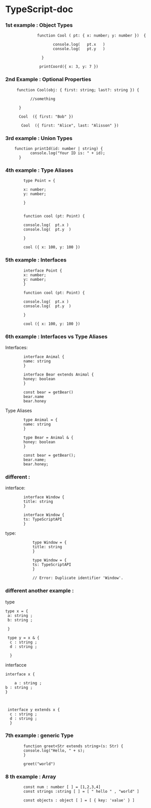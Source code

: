 # TypeScript-doc

### 1st example :  Object Types


		

                  function Cool ( pt: { x: number; y: number })  {

                         console.log(   pt.x   )
                         console.log(   pt.y   )

                    }

                   printCoord({ x: 3, y: 7 })


### 2nd Example :  Optional Properties


         function Cool(obj: { first: string; last?: string }) {

               //something
           
          }

          Cool  ({ first: "Bob" })

           Cool  ({ first: "Alice", last: "Alisson" })


### 3rd example :  Union Types

        function printId(id: number | string) {
               console.log("Your ID is: " + id);
          }


### 4th example :  Type Aliases


            type Point = {

            x: number;
            y: number;

            }
 

            function cool (pt: Point) {

            console.log(  pt.x )
            console.log(  pt.y  )

            }
 
            cool ({ x: 100, y: 100 })


### 5th example :  Interfaces

            interface Point {
            x: number;
            y: number;
            }
            
            function cool (pt: Point) {

            console.log(  pt.x )
            console.log(  pt.y  )

            }
            
            cool ({ x: 100, y: 100 })







### 6th example :   Interfaces vs Type Aliases

Interfaces:

            interface Animal {
            name: string
            }

            interface Bear extends Animal {
            honey: boolean
            }

            const bear = getBear() 
            bear.name
            bear.honey


Type Aliases


            type Animal = {
            name: string
            }

            type Bear = Animal & { 
            honey: boolean 
            }

            const bear = getBear();
            bear.name;
            bear.honey;
                
       

### different :

 interface:

            interface Window {
            title: string
            }

            interface Window {
            ts: TypeScriptAPI
            }

   type:
   
                type Window = {
                title: string
                }

                type Window = {
                ts: TypeScriptAPI
                }

                // Error: Duplicate identifier 'Window'.

        
	

### different another example :

type 

    type x = {
     a: string ;
     b: string ;
     
     }
     
     type y = x & {
      c : string ;
      d : string ;
      
      }
      
 interfacce 
 
    interface x {
    
        a : string ;
	b : string ;
	}
	

	
     interface y extends x {
      c : string ;
      d : string ;
      }
   
    

 
### 7th example : generic Type 


            function greet<Str extends string>(s: Str) {
            console.log("Hello, " + s);
            }
            
            greet("world")



### 8 th example : Array 


            const num : number [ ] = [1,2,3,4]
            const strings :string [ ] = [ " hello " , "world" ]

            const objects : object [ ] = [ { key: 'value' } ]
